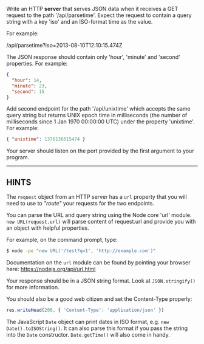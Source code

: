 Write an HTTP **server** that serves JSON data when it receives a GET request to the path '/api/parsetime'. Expect the request to contain a query string with a key 'iso' and an ISO-format time as the value.

For example:

  /api/parsetime?iso=2013-08-10T12:10:15.474Z

The JSON response should contain only 'hour', 'minute' and 'second' properties. For example:

```json
{
  "hour": 14,
  "minute": 23,
  "second": 15
}
```

Add second endpoint for the path '/api/unixtime' which accepts the same query string but returns UNIX epoch time in milliseconds (the number of milliseconds since 1 Jan 1970 00:00:00 UTC) under the property 'unixtime'. For example:

```json
{ "unixtime": 1376136615474 }
```

Your server should listen on the port provided by the first argument to your program.

----------------------------------------------------------------------
## HINTS

The `request` object from an HTTP server has a `url` property that you will need to use to *"route"* your requests for the two endpoints.

You can parse the URL and query string using the Node core 'url' module. `new URL(request.url)` will parse content of request.url and provide you with an object with helpful properties.

For example, on the command prompt, type:

```sh
$ node -pe "new URL('/test?q=1', 'http://example.com')"
```

Documentation on the `url` module can be found by pointing your browser here:
  https://nodejs.org/api/url.html

Your response should be in a JSON string format. Look at `JSON.stringify()` for more information.

You should also be a good web citizen and set the Content-Type properly:

```js
res.writeHead(200, { 'Content-Type': 'application/json' })
```

The JavaScript `Date` object can print dates in ISO format, e.g. `new Date().toISOString()`. It can also parse this format if you pass the string into the `Date` constructor. `Date.getTime()` will also
come in handy.
